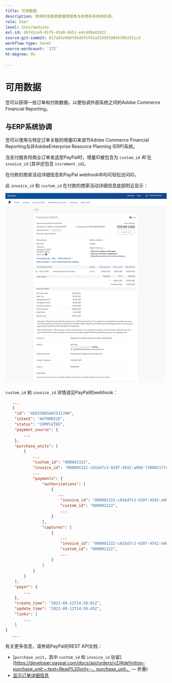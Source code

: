 ```yaml
---
title: 可用数据
description: 使用财务报表数据使报表与非商务系统相协调。
role: User
level: Intermediate
exl-id: dbf41ce9-01f9-45d0-b651-e4c499e83822
source-git-commit: 817a01e98876bddf5f41a253501984539b3351cd
workflow-type: tm+mt
source-wordcount: '172'
ht-degree: 0%

---
```


# 可用数据

您可以获得一些订单和付款数据，以便协调外部系统之间的Adobe Commerce Financial Reporting。

## 与ERP系统协调

您可以使用与特定订单关联的增量ID来调节Adobe Commerce Financial Reporting与非AdobeEnterprise Resource Planning (ERP)系统。

当支付服务将商业订单发送至PayPal时，增量ID被包含为 `custom_id` _和_ 在 `invoice_id` (其中还包含 `increment_id`)。

在付款的商家活动详细信息和PayPal webhook中均可轻松访问ID。

此 `invoice_id` 和 `custom_id` 在付款的商家活动详细信息底部附近显示：

![`custom_id` 在商家活动详细信息中](assets/merchant-activity-ids.png)

`custom_id` 和 `invoice_id` 详情请见PayPal的webhook：

```json
   ...
   {
    "id": "4E855005GK253170H",
    "intent": "AUTHORIZE",
    "status": "COMPLETED",
    "payment_source": {
        ...
    },
    "purchase_units": [
        {
            ...
            "custom_id": "000001322",
            "invoice_id": "000001322-c01bd7c3-920f-4542-a900-738082177e92",
            ...
            "payments": {
                "authorizations": [
                    {
                       ...
                        "invoice_id": "000001322-c01bd7c3-920f-4542-a900-738082177e92",
                        "custom_id": "000001322",
                        ...
                    }
                ],
                "captures": [
                    {
                        ...
                        "invoice_id": "000001322-c01bd7c3-920f-4542-a900-738082177e92",
                        "custom_id": "000001322",
                        ...
                    }
                ]
            }
        }
    ],
    "payer": {
        ...
    },
    "create_time": "2022-09-12T14:59:01Z",
    "update_time": "2022-09-12T14:59:45Z",
    "links": [
        ...
    ]
}
   ...
```

有关更多信息，请参阅PayPal的REST API文档：

* [`purchase_unit`，其中 `custom_id` 和 `invoice_id` 驻留](https://developer.paypal.com/docs/api/orders/v2/#definition-purchase_unit:~:text=Read%20only.-，purchase_unit， — 折叠)
* [显示订单详细信息](https://developer.paypal.com/docs/api/orders/v2/#orders_get)
